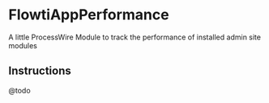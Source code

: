 # FlowtiAppPerformance

A little ProcessWire Module to track the performance of installed admin site modules

## Instructions
@todo

